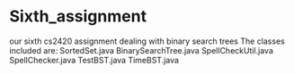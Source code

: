 Sixth_assignment
================

our sixth cs2420 assignment dealing with binary search trees
The classes included are:
SortedSet.java
BinarySearchTree.java
SpellCheckUtil.java
SpellChecker.java
TestBST.java
TimeBST.java
